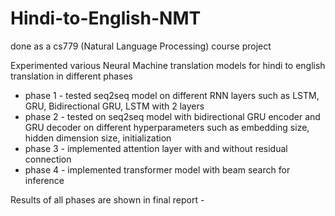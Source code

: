 # Hindi-to-English-NMT
done as a cs779 (Natural Language Processing) course project

Experimented various Neural Machine translation models for hindi to english translation in different phases

- phase 1 - tested seq2seq model on different RNN layers such as LSTM, GRU, Bidirectional GRU, LSTM with 2 layers
- phase 2 - tested on seq2seq model with bidirectional GRU encoder and GRU decoder on different hyperparameters such as embedding size, hidden dimension size, initialization
- phase 3 - implemented attention layer with and without residual connection
- phase 4 - implemented transformer model with beam search for inference


Results of all phases are shown in final report - 
